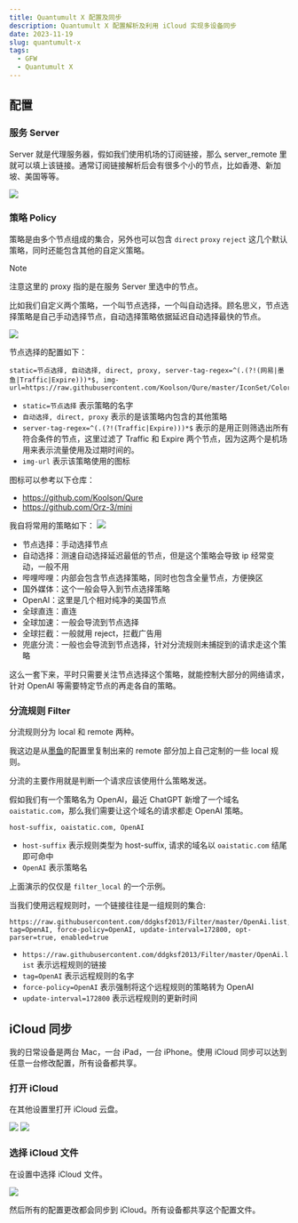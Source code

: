 ```yaml
---
title: Quantumult X 配置及同步
description: Quantumult X 配置解析及利用 iCloud 实现多设备同步
date: 2023-11-19
slug: quantumult-x
tags:
  - GFW
  - Quantumult X
---
```




## 配置

### 服务 Server

Server 就是代理服务器，假如我们使用机场的订阅链接，那么 server_remote 里就可以填上该链接。通常订阅链接解析后会有很多个小的节点，比如香港、新加坡、美国等等。

![](https://pocket.haydenhayden.com/blog/202311191920830.png?x-oss-process=image/resize,w_400,m_lfit)

### 策略 Policy

策略是由多个节点组成的集合，另外也可以包含 `direct` `proxy` `reject` 这几个默认策略，同时还能包含其他的自定义策略。

> [!note]
> 注意这里的 proxy 指的是在服务 Server 里选中的节点。

比如我们自定义两个策略，一个叫节点选择，一个叫自动选择。顾名思义，节点选择策略是自己手动选择节点，自动选择策略依据延迟自动选择最快的节点。

![](https://pocket.haydenhayden.com/blog/202311191908637.png?x-oss-process=image/resize,w_1000,m_lfit)

节点选择的配置如下：

```
static=节点选择, 自动选择, direct, proxy, server-tag-regex=^(.(?!(网易|墨鱼|Traffic|Expire)))*$, img-url=https://raw.githubusercontent.com/Koolson/Qure/master/IconSet/Color/Star.png
```

- `static=节点选择` 表示策略的名字
- `自动选择, direct, proxy` 表示的是该策略内包含的其他策略
- `server-tag-regex=^(.(?!(Traffic|Expire)))*$` 表示的是用正则筛选出所有符合条件的节点，这里过滤了 Traffic 和 Expire 两个节点，因为这两个是机场用来表示流量使用及过期时间的。
- `img-url` 表示该策略使用的图标

图标可以参考以下仓库：

- https://github.com/Koolson/Qure
- https://github.com/Orz-3/mini

我自将常用的策略如下：
![](https://pocket.haydenhayden.com/blog/202311191938550.png?x-oss-process=image/resize,w_400,m_lfit)

- 节点选择：手动选择节点
- 自动选择：测速自动选择延迟最低的节点，但是这个策略会导致 ip 经常变动，一般不用
- 哔哩哔哩：内部会包含节点选择策略，同时也包含全量节点，方便换区
- 国外媒体：这个一般会导入到节点选择策略
- OpenAI：这里是几个相对纯净的美国节点
- 全球直连：直连
- 全球加速：一般会导流到节点选择
- 全球拦截：一般就用 reject，拦截广告用
- 兜底分流：一般也会导流到节点选择，针对分流规则未捕捉到的请求走这个策略

这么一套下来，平时只需要关注节点选择这个策略，就能控制大部分的网络请求，针对 OpenAI 等需要特定节点的再走各自的策略。

### 分流规则 Filter

分流规则分为 local 和 remote 两种。

我这边是从[墨鱼](https://github.com/ddgksf2013)的配置里复制出来的 remote 部分加上自己定制的一些 local 规则。

分流的主要作用就是判断一个请求应该使用什么策略发送。

假如我们有一个策略名为 OpenAI，最近 ChatGPT 新增了一个域名 `oaistatic.com`，那么我们需要让这个域名的请求都走 OpenAI 策略。

```
host-suffix, oaistatic.com, OpenAI
```

- `host-suffix` 表示规则类型为 host-suffix, 请求的域名以 `oaistatic.com` 结尾即可命中
- `OpenAI` 表示策略名

上面演示的仅仅是 `filter_local` 的一个示例。

当我们使用远程规则时，一个链接往往是一组规则的集合:

```
https://raw.githubusercontent.com/ddgksf2013/Filter/master/OpenAi.list, tag=OpenAI, force-policy=OpenAI, update-interval=172800, opt-parser=true, enabled=true
```

- `https://raw.githubusercontent.com/ddgksf2013/Filter/master/OpenAi.list` 表示远程规则的链接
- `tag=OpenAI` 表示远程规则的名字
- `force-policy=OpenAI` 表示强制将这个远程规则的策略转为 OpenAI
- `update-interval=172800` 表示远程规则的更新时间

## iCloud 同步

我的日常设备是两台 Mac，一台 iPad，一台 iPhone。使用 iCloud 同步可以达到任意一台修改配置，所有设备都共享。

### 打开 iCloud

在其他设置里打开 iCloud 云盘。

![](https://pocket.haydenhayden.com/blog/202311191950660.png?x-oss-process=image/resize,w_400,m_lfit)
![](https://pocket.haydenhayden.com/blog/202311191951766.png?x-oss-process=image/resize,w_400,m_lfit)

### 选择 iCloud 文件

在设置中选择 iCloud 文件。

![](https://pocket.haydenhayden.com/blog/202311191953937.png)

然后所有的配置更改都会同步到 iCloud。所有设备都共享这个配置文件。
